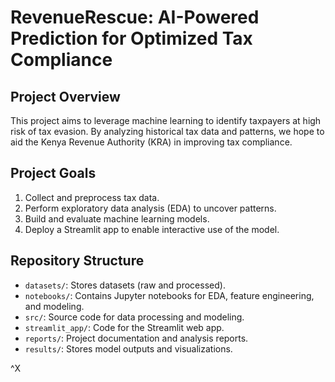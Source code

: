 # RevenueRescue: AI-Powered Prediction for Optimized Tax Compliance

## Project Overview
This project aims to leverage machine learning to identify taxpayers at high risk of tax evasion. By analyzing historical tax data and patterns, we hope to aid the Kenya Revenue Authority (KRA) in improving tax compliance.

## Project Goals
1. Collect and preprocess tax data.
2. Perform exploratory data analysis (EDA) to uncover patterns.
3. Build and evaluate machine learning models.
4. Deploy a Streamlit app to enable interactive use of the model.

## Repository Structure
- `datasets/`: Stores datasets (raw and processed).
- `notebooks/`: Contains Jupyter notebooks for EDA, feature engineering, and modeling.
- `src/`: Source code for data processing and modeling.
- `streamlit_app/`: Code for the Streamlit web app.
- `reports/`: Project documentation and analysis reports.
- `results/`: Stores model outputs and visualizations.

^X


